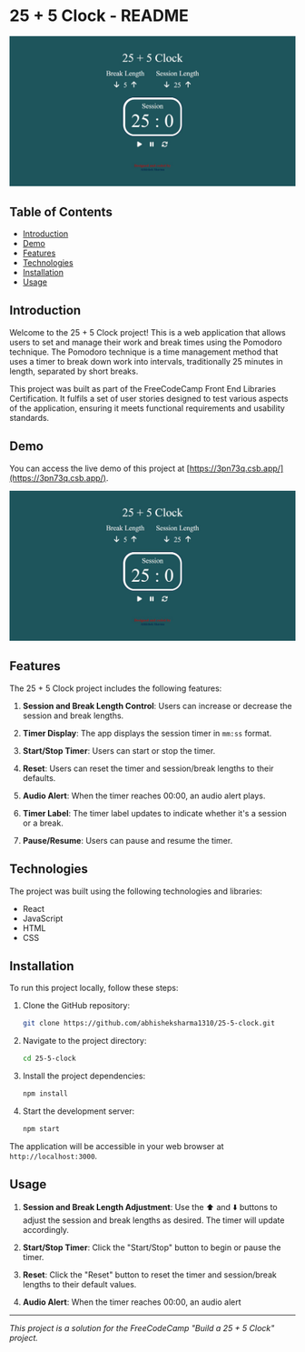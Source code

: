 # 25 + 5 Clock - README

![25 + 5 Clock Screenshot](https://github.com/abhisheksharma1310/25-5-clock/blob/main/thumbnail.jpg)

## Table of Contents

- [Introduction](#introduction)
- [Demo](#demo)
- [Features](#features)
- [Technologies](#technologies)
- [Installation](#installation)
- [Usage](#usage)

## Introduction

Welcome to the 25 + 5 Clock project! This is a web application that allows users to set and manage their work and break times using the Pomodoro technique. The Pomodoro technique is a time management method that uses a timer to break down work into intervals, traditionally 25 minutes in length, separated by short breaks.

This project was built as part of the FreeCodeCamp Front End Libraries Certification. It fulfils a set of user stories designed to test various aspects of the application, ensuring it meets functional requirements and usability standards.

## Demo

You can access the live demo of this project at [https://3pn73q.csb.app/](https://3pn73q.csb.app/).

![25 + 5 Clock Demo](https://github.com/abhisheksharma1310/25-5-clock/blob/main/thumbnail.jpg)

## Features

The 25 + 5 Clock project includes the following features:

1. **Session and Break Length Control**: Users can increase or decrease the session and break lengths.

2. **Timer Display**: The app displays the session timer in `mm:ss` format.

3. **Start/Stop Timer**: Users can start or stop the timer.

4. **Reset**: Users can reset the timer and session/break lengths to their defaults.

5. **Audio Alert**: When the timer reaches 00:00, an audio alert plays.

6. **Timer Label**: The timer label updates to indicate whether it's a session or a break.

7. **Pause/Resume**: Users can pause and resume the timer.

## Technologies

The project was built using the following technologies and libraries:

- React
- JavaScript
- HTML
- CSS

## Installation

To run this project locally, follow these steps:

1. Clone the GitHub repository:

   ```bash
   git clone https://github.com/abhisheksharma1310/25-5-clock.git
   ```

2. Navigate to the project directory:

   ```bash
   cd 25-5-clock
   ```

3. Install the project dependencies:

   ```bash
   npm install
   ```

4. Start the development server:

   ```bash
   npm start
   ```

The application will be accessible in your web browser at `http://localhost:3000`.

## Usage

1. **Session and Break Length Adjustment**: Use the ⬆️ and ⬇️ buttons to adjust the session and break lengths as desired. The timer will update accordingly.

2. **Start/Stop Timer**: Click the "Start/Stop" button to begin or pause the timer.

3. **Reset**: Click the "Reset" button to reset the timer and session/break lengths to their default values.

4. **Audio Alert**: When the timer reaches 00:00, an audio alert

---

_This project is a solution for the FreeCodeCamp "Build a 25 + 5 Clock" project._
